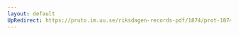 ```yaml
---
layout: default
UpRedirect: https://pruto.im.uu.se/riksdagen-records-pdf/1874/prot-1874--fk--121/prot-1874--fk--121_000.pdf
---
```

